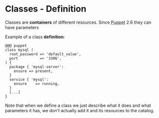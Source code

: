       
<h1>Classes - Definition</h1>
       
                            
<p>Classes are <strong>containers</strong> of different resources. Since <abbr title="Puppet automation tool">Puppet</abbr> 2.6 they can have parameters</p>
<p>Example of a class <strong>definition</strong>:</p> 
    
    @@@ puppet
    class mysql (
      root_password => 'default_value',
      port          => '3306',
    ) {
      package { 'mysql-server':
        ensure => present,
      }
      service { 'mysql':
        ensure    => running,
      }
      [...]
    }
    
<p>Note that when we define a class we just describe what it does and what parameters it has, we don't actually add it and its resources to the catalog.</p>
